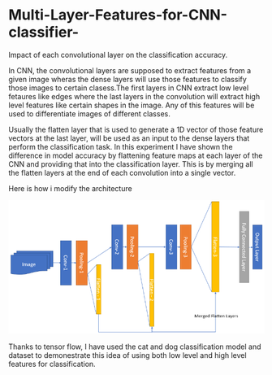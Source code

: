 # Multi-Layer-Features-for-CNN-classifier-
Impact of each convolutional layer on the classification accuracy. 

In CNN, the convolutional layers are supposed to extract features from a given image wheras the dense layers will use those features to classify those images to certain clasess.The first layers in CNN extract low level fetaures like edges where the last layers in the convolution will extract high level features like certain shapes in the image. Any of this features will be used to differentiate images of different classes. 

Usually the flatten layer that is used to generate a 1D vector of those feature vectors at the last layer, will be used as an input to the dense layers that perform the classification task. In this experiment I have shown the difference in model accuracy by flattening feature maps at each layer of the CNN and providing that into the classification layer. This is by merging all the flatten layers at the end of each convolution into a single vector.

Here is how i modify the architecture 

![Multiple Flatten Layers](Multiple-Flatten-Layers.png)

Thanks to tensor flow, I have used the cat and dog classification model and dataset to demonestrate this idea of using both low level and high level features for classification.


